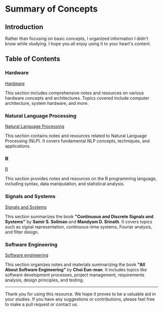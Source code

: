 # Summary of Concepts

## Introduction

Rather than focusing on basic concepts, I organized information I didn't know while studying. I hope you all enjoy using it to your heart's content.

## Table of Contents

### **Hardware**
[Hardware](https://github.com/justinbrianhwang/computer-science/tree/main/Summary%20of%20concepts/Hardware)

This section includes comprehensive notes and resources on various hardware concepts and architectures. Topics covered include computer architecture, system hardware, and more.

### **Natural Language Processing**
[Natural Language Processing](https://github.com/justinbrianhwang/computer-science/tree/main/Summary%20of%20concepts/Natural%20language%20processing)

This section contains notes and resources related to Natural Language Processing (NLP). It covers fundamental NLP concepts, techniques, and applications.

### **R**
[R](https://github.com/justinbrianhwang/computer-science/tree/main/Summary%20of%20concepts/R)

This section provides notes and resources on the R programming language, including syntax, data manipulation, and statistical analysis.

### **Signals and Systems**
[Signals and Systems](https://github.com/justinbrianhwang/computer-science/tree/main/Summary%20of%20concepts/Signals%20and%20Systems)

This section summarizes the book **"Continuous and Discrete Signals and Systems"** by **Samir S. Soliman** and **Mandyam D. Srinath**. It covers topics such as signal representation, continuous-time systems, Fourier analysis, and filter design.

### **Software Engineering**
[Software engineering](https://github.com/justinbrianhwang/computer-science/tree/main/Summary%20of%20concepts/Software%20engineering)

This section organizes notes and materials summarizing the book **"All About Software Engineering"** by **Choi Eun-man**. It includes topics like software development processes, project management, requirements analysis, design principles, and testing.

---

Thank you for using this resource. We hope it proves to be a valuable aid in your studies. If you have any suggestions or contributions, please feel free to make a pull request or contact us.
